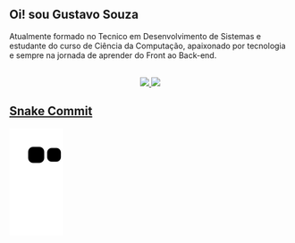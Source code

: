 ## Oi! sou Gustavo Souza
Atualmente formado no Tecnico em Desenvolvimento de Sistemas e estudante do curso de Ciência da Computação, apaixonado por tecnologia e sempre na jornada de aprender do Front ao Back-end.


<div align="center">
  <br>
  <a href="https://github.com/GustavoDiasSouza">
  <img height="180em" src="https://github-readme-stats.vercel.app/api?username=GustavoDiasSouza&show_icons=true&theme=radical&include_all_commits=true&count_private=true"/>
  <img height="180em" src="https://github-readme-stats.vercel.app/api/top-langs/?username=GustavoDiasSouza&layout=compact&langs_count=7&theme=radical"/>
</div>

## Snake Commit 
![GitHub Snake dark](https://github.com/GustavoDiasSouza/GustavoDiasSouza/blob/output/github-contribution-grid-snake.svg#gh-dark-mode-only)


